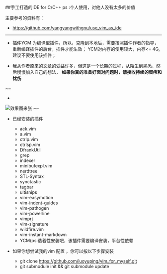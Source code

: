##手工打造的IDE for C/C++ 
ps :个人使用，对他人没有太多的价值

主要参考的资料有：

+ https://github.com/yangyangwithgnu/use_vim_as_ide

--------------------------------------------
+ 插件YCM 为编译型插件，所以，克隆到本地后，需要按照插件作者的指导，重新编译插件的后台，插件才能生效；
  YCM对内存的使用较大，内存<= 4G,建议不要使用该插件；

+ 我从作者原来的文章的受益许多，但这是一个长期的过程，从陌生到熟悉，然后慢慢加入自己的想法，
**如果你真的准备好面对问题时，请接收持续的蛋疼和忧伤**

~~

+
![效果图来张](http://i3.tietuku.com/1b3825c47aa91fd5.png) 
~~

+ 已经安装的插件
    - ack.vim
    - a.vim 
    - ctrlp.vim
    - ctrlsp.vim
    - DfrankUtil
    - grep
    - indexer
    - minibufexpl.vim
    - nerdtree
    - STL-Syntax
    - synctastic
    - tagbar
    - ultisnips
    - vim-easymotion
    - vim-indent-guides
    - vim-pathogen
    - vim-powerline
    - vimprj
    - vim-signature
    - wildfire.vim
    - vim-instant-markdown
    - YCM(ps:选着性安装吧，该插件需要编译安装，平台性依赖

+ 如果你想尝试我的vim 配置 ，你可以按以下步骤安装
    - git clone https://github.com/luoyuping/vim_for_myself.git
    - git submodule init && git submodule update
